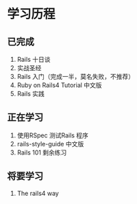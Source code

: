 # 学习历程

## 已完成
1. Rails 十日谈
2. 实战圣经
3. Rails 入门（完成一半，莫名失败，不推荐）
4. Ruby on Rails4 Tutorial 中文版
5. Rails 实践

## 正在学习
1. 使用RSpec 测试Rails 程序
2. rails-style-guide 中文版
3. Rails 101 剩余练习

## 将要学习
1. The rails4 way
